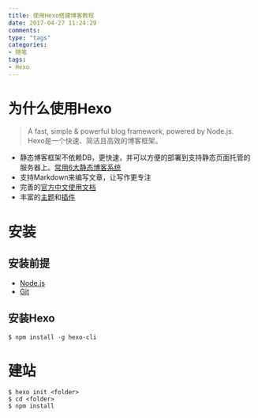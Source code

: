 ```yaml
---
title: 使用Hexo搭建博客教程
date: 2017-04-27 11:24:29
comments: 
type: "tags"
categories: 
- 随笔
tags: 
- Hexo
---
```


# 为什么使用Hexo
>A fast, simple & powerful blog framework, powered by Node.js.  
Hexo是一个快速、简洁且高效的博客框架。  

* 静态博客框架不依赖DB，更快速，并可以方便的部署到支持静态页面托管的服务器上。[常用6大静态博客系统](https://www.xudadi.com/createsite/244.html)
* 支持Markdown来编写文章，让写作更专注
* 完善的[官方中文使用文档](https://hexo.io/zh-cn/docs/index.html)
* 丰富的[主题](https://hexo.io/themes/)和[插件](https://hexo.io/plugins/)

# 安装

## 安装前提
- [Node.js](https://nodejs.org/)
- [Git](https://git-scm.com/)

## 安装Hexo
```
$ npm install -g hexo-cli
```

# 建站
```
$ hexo init <folder>
$ cd <folder>
$ npm install
```


